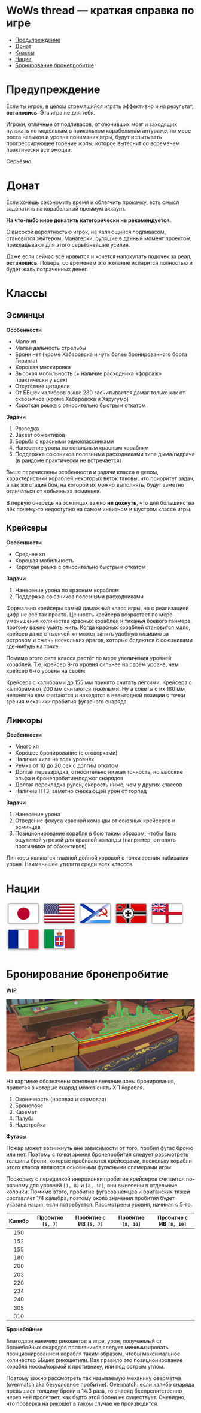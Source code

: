# WoWs thread — краткая справка по игре

- [Предупреждение](#Предупреждение)
- [Донат](#Донат)
- [Классы](#Классы)
- [Нации](#Нации)
- [Бронирование&nbsp;бронепробитие](#Бронирование&nbsp;бронепробитие)

# Предупреждение

Если ты игрок, в целом стремящийся играть эффективно и на результат, **остановись**. Эта игра не для тебя.

Игроки, отличные от подпивасов, отключивших мозг и заходящих пулькать по моделькам в прикольном корабельном антураже, по мере роста навыков и уровня понимания игры, будут испытывать прогрессирующее горение жопы, которое вытеснит со всременем практически все эмоции.

Серьёзно.

# Донат

Если хочешь сэкономить время и облегчить прокачку, есть смысл задонатить на корабельный премиум аккаунт.

**На что-либо иное донатить категорически не рекомендуется.**

С высокой вероятностью игрок, не являющийся подпивасом, становится хейтером. Манагерки, рулящие в данный момент проектом, прикладывают для этого серьёзнейшие усилия.

Даже если сейчас всё нравится и хочется напокупать лодочек за реал, **остановись**. Поверь, со временем это желание испарится полностью и будет жаль потраченных денег.

# Классы

## Эсминцы

**Особенности**

- Мало хп
- Малая дальность стрельбы
- Брони нет (кроме Хабаровска и чуть более бронированного борта Гиринга)
- Хорошая маскировка
- Высокая мобильность (+ наличие расходника «форсаж» практически у всех)
- Отсутствие цитадели
- От ББшек калибров выше 280 засчитывается дамаг только как от сквозняков (кроме Хабаровска и Харугумо)
- Короткая ремка с относительно быстрым откатом

**Задачи**

1. Разведка
2. Захват обжективов
3. Борьба с красными одноклассниками
4. Нанесение урона по остальным красным кораблям
5. Поддержка союзников полезными расходниками типа дыма/гидрача (в рандоме практически не встречается)

Выше перечислены особенности и задачи класса в целом, характеристики кораблей некоторых веток таковы, что приоритет задач, а так же стадия боя, на которой их можно выполнять, будут заметно отличаться от «обычных» эсминцев.

В первую очередь на эсминцах важно **не дохнуть**, что для большинства лёх почему-то недоступно на самом инвизном и шустром классе игры.

## Крейсеры

**Особенности**

- Среднее хп
- Хорошая мобильность
- Короткая ремка с относительно быстрым откатом

**Задачи**

1. Нанесение урона по красным кораблям
2. Поддержка союзников полезными расходниками

Формально крейсеры самый дамажный класс игры, но с реализацией цифр не всё так просто. Ценность крейсера возрастает по мере уменьшения количества красных кораблей и тиканья боевого таймера, поэтому важно уметь жить. Когда красных кораблей становится мало, крейсер даже с тысячей хп может занять удобную позицию за островом и сжечь нескольких врагов, которые бодаются с союзниками где-нибудь на точке.

Помимо этого сила класса растёт по мере увеличения уровней кораблей. Т.е. крейсер 9-го уровня сильнее на своём уровне, чем крейсер 6-го уровня на своём.

Крейсера с калибрами до 155 мм принято считать лёгкими. Крейсера с калибрами от 200 мм считаются тяжёлыми. Ну а советы с их 180 мм непонятно кем считаются и находятся в невыгодной позиции с точки зрения механики пробития фугасного снаряда.

## Линкоры

**Особенности**
- Много хп
- Хорошее бронирование (с оговорками)
- Наличие хила на всех уровнях
- Ремка от 10 до 20 сек с долгим откатом
- Долгая перезарядка, относительно низкая точность, но высокие альфа и бронепробитие/поджог снарядов
- Долгая перекладка рулей, скорость ниже, чем у других классов
- Наличие ПТЗ, заметно снижающей урон от торпед

**Задачи**

1. Нанесение урона
2. Отведение фокуса красной команды от союзных крейсеров и эсминцев
3. Позиционирование корабля в бою таким образом, чтобы быть ощутимой угрозой для красной команды (например, отгонять противника от обжективов)

Линкоры являются главной дойной коровой с точки зрения набивания урона. Наименьшее утилити среди всех классов.

# Нации

[![jp](images/flag_jp.png)](nations/jp.md) [![usa](images/flag_usa.png)](nations/usa.md) [![ussr](images/flag_ussr.png)](nations/ussr.md) [![ger](images/flag_ger.png)](nations/ger.md) [![uk](images/flag_uk.png)](nations/uk.md) [![uk](images/flag_fr.png)](nations/fr.md) [![uk](images/flag_it.png)](nations/it.md)

# Бронирование&nbsp;бронепробитие

**WIP**

![armor_scheme](images/armor_scheme.png)

На картинке обозначены основные внешние зоны бронирования, прилетая в которые снаряд может снять ХП корабля.

1. Оконечность (носовая и кормовая)
2. Бронепояс
3. Каземат
4. Палуба
5. Надстройка

**Фугасы**

Пожар может возникнуть вне зависимости от того, пробил фугас броню или нет. Поэтому с точки зрения бронепробития следует рассмотреть толщины брони, которые пробиваются крейсерами, поскольку корабли этого класса являются основными фугасными спамерами игры.

Поскольку с переделкой инерционки пробитие крейсеров считается по-разному для уровней `[1, 8)` и `[8, 10]`, они вынесены в отдельные колонки. Помимо этого, пробитие фугасов немцев и британских тяжей составляет 1/4 калибра, поэтому около значения пробития будет указана нация, если потребуется. Рассмотрены уровня, начиная с 5-го.

| Калибр        | Пробитие `[5, 7]` | Пробитие с ИВ `[5, 7]` | Пробитие `[8, 10]` | Пробитие с ИВ `[8, 10]` |
| :-----------: |:-----------------:| :---------------------:|:------------------:|:-----------------------:|
| 150           |                   |                        |                    |                         |
| 152           |                   |                        |                    |                         |
| 155           |                   |                        |                    |                         |
| 180           |                   |                        |                    |                         |
| 200           |                   |                        |                    |                         |
| 203           |                   |                        |                    |                         |
| 220           |                   |                        |                    |                         |
| 234           |                   |                        |                    |                         |
| 240           |                   |                        |                    |                         |
| 305           |                   |                        |                    |                         |
| 310           |                   |                        |                    |                         |

**Бронебойные**

Благодаря наличию рикошетов в игре, урон, получаемый от бронебойных снарядов противников следует минимизировать позиционированием корабля таким образом, чтобы максимальное количество ББшек рикошетили. Как правило это позиционирование корабля носом/кормой к противнику, или под острым углом.

Поэтому важно рассмотреть так называемую механику оверматча (overmatch aka безусловное пробитие). Overmatch: если калибр снаряда превышает толщину брони в 14.3 раза, то снаряд беспрепятственно через неё пролетает, как будто этой брони не существует. Очевидно, что проверка на рикошет в таком случае не производится.


